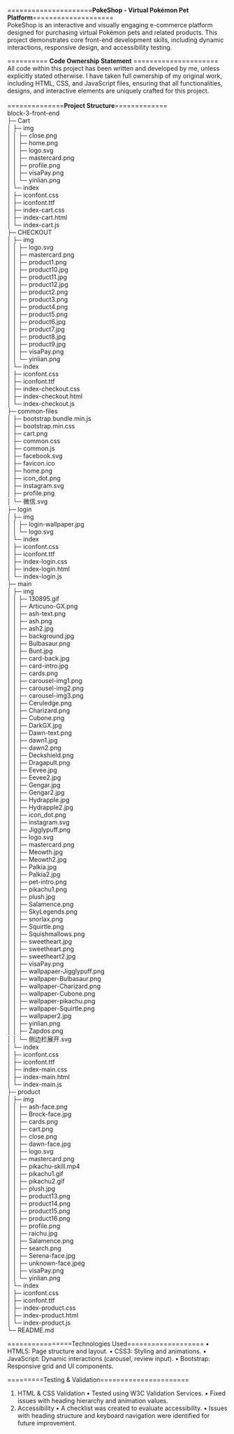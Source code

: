 =====================**PokeShop - Virtual Pokémon Pet Platform**====================<br>
PokeShop is an interactive and visually engaging e-commerce platform designed for purchasing virtual Pokémon pets and related products. This project demonstrates core front-end development skills, including dynamic interactions, responsive design, and accessibility testing.  

========== **Code Ownership Statement** =====================<br>
All code within this project has been written and developed by me, unless explicitly stated otherwise.
I have taken full ownership of my original work, including HTML, CSS, and JavaScript files, ensuring that all functionalities, designs, and interactive elements are uniquely crafted for this project.                                           
<br>
==============**Project Structure**=============<br>
block-3-front-end                   
├─ Cart                             
│  ├─ img                           
│  │  ├─ close.png                  
│  │  ├─ home.png                   
│  │  ├─ logo.svg                   
│  │  ├─ mastercard.png             
│  │  ├─ profile.png                
│  │  ├─ visaPay.png                
│  │  └─ yinlian.png                
│  └─ index                         
│     ├─ iconfont.css               
│     ├─ iconfont.ttf               
│     ├─ index-cart.css             
│     ├─ index-cart.html            
│     └─ index-cart.js              
├─ CHECKOUT                         
│  ├─ img                           
│  │  ├─ logo.svg                   
│  │  ├─ mastercard.png             
│  │  ├─ product1.png               
│  │  ├─ product10.jpg              
│  │  ├─ product11.jpg              
│  │  ├─ product12.jpg              
│  │  ├─ product2.png               
│  │  ├─ product3.png               
│  │  ├─ product4.png               
│  │  ├─ product5.png               
│  │  ├─ product6.jpg               
│  │  ├─ product7.jpg               
│  │  ├─ product8.jpg               
│  │  ├─ product9.jpg               
│  │  ├─ visaPay.png                
│  │  └─ yinlian.png                
│  └─ index                         
│     ├─ iconfont.css               
│     ├─ iconfont.ttf               
│     ├─ index-checkout.css         
│     ├─ index-checkout.html        
│     └─ index-checkout.js          
├─ common-files                     
│  ├─ bootstrap.bundle.min.js       
│  ├─ bootstrap.min.css             
│  ├─ cart.png                      
│  ├─ common.css                    
│  ├─ common.js                     
│  ├─ facebook.svg                  
│  ├─ favicon.ico                   
│  ├─ home.png                      
│  ├─ icon_dot.png                  
│  ├─ instagram.svg                 
│  ├─ profile.png                   
│  └─ 微信.svg                        
├─ login                            
│  ├─ img                           
│  │  ├─ login-wallpaper.jpg        
│  │  └─ logo.svg                   
│  └─ index                         
│     ├─ iconfont.css               
│     ├─ iconfont.ttf               
│     ├─ index-login.css            
│     ├─ index-login.html           
│     └─ index-login.js             
├─ main                             
│  ├─ img                           
│  │  ├─ 130895.gif                 
│  │  ├─ Articuno-GX.png            
│  │  ├─ ash-text.png               
│  │  ├─ ash.png                    
│  │  ├─ ash2.jpg                   
│  │  ├─ background.jpg             
│  │  ├─ Bulbasaur.png              
│  │  ├─ Bunt.jpg                   
│  │  ├─ card-back.jpg              
│  │  ├─ card-intro.jpg             
│  │  ├─ cards.png                  
│  │  ├─ carousel-img1.png          
│  │  ├─ carousel-img2.png          
│  │  ├─ carousel-img3.png          
│  │  ├─ Ceruledge.png              
│  │  ├─ Charizard.png              
│  │  ├─ Cubone.png                 
│  │  ├─ DarkGX.jpg                 
│  │  ├─ Dawn-text.png              
│  │  ├─ dawn1.jpg                  
│  │  ├─ dawn2.png                  
│  │  ├─ Deckshield.png             
│  │  ├─ Dragapult.png              
│  │  ├─ Eevee.jpg                  
│  │  ├─ Eevee2.jpg                 
│  │  ├─ Gengar.jpg                 
│  │  ├─ Gengar2.jpg                
│  │  ├─ Hydrapple.jpg              
│  │  ├─ Hydrapple2.jpg             
│  │  ├─ icon_dot.png               
│  │  ├─ instagram.svg              
│  │  ├─ Jigglypuff.png             
│  │  ├─ logo.svg                   
│  │  ├─ mastercard.png             
│  │  ├─ Meowth.jpg                 
│  │  ├─ Meowth2.jpg                
│  │  ├─ Palkia.jpg                 
│  │  ├─ Palkia2.jpg                
│  │  ├─ pet-intro.png              
│  │  ├─ pikachu1.png               
│  │  ├─ plush.jpg                  
│  │  ├─ Salamence.png              
│  │  ├─ SkyLegends.png             
│  │  ├─ snorlax.png                
│  │  ├─ Squirtle.png               
│  │  ├─ Squishmallows.png          
│  │  ├─ sweetheart.jpg             
│  │  ├─ sweetheart.png             
│  │  ├─ sweetheart2.jpg            
│  │  ├─ visaPay.png                
│  │  ├─ wallpapaer-Jigglypuff.png  
│  │  ├─ wallpaper-Bulbasaur.png    
│  │  ├─ wallpaper-Charizard.png    
│  │  ├─ wallpaper-Cubone.png       
│  │  ├─ wallpaper-pikachu.png      
│  │  ├─ wallpaper-Squirtle.png     
│  │  ├─ wallpaper2.jpg             
│  │  ├─ yinlian.png                
│  │  ├─ Zapdos.png                 
│  │  └─ 侧边栏展开.svg                  
│  └─ index                         
│     ├─ iconfont.css               
│     ├─ iconfont.ttf               
│     ├─ index-main.css             
│     ├─ index-main.html            
│     └─ index-main.js              
├─ product                          
│  ├─ img                           
│  │  ├─ ash-face.png               
│  │  ├─ Brock-face.jpg             
│  │  ├─ cards.png                  
│  │  ├─ cart.png                   
│  │  ├─ close.png                  
│  │  ├─ dawn-face.jpg              
│  │  ├─ logo.svg                   
│  │  ├─ mastercard.png             
│  │  ├─ pikachu-skill.mp4          
│  │  ├─ pikachu1.gif               
│  │  ├─ pikachu2.gif               
│  │  ├─ plush.jpg                  
│  │  ├─ product13.png              
│  │  ├─ product14.png              
│  │  ├─ product15.png              
│  │  ├─ product16.png              
│  │  ├─ profile.png                
│  │  ├─ raichu.jpg                 
│  │  ├─ Salamence.png              
│  │  ├─ search.png                 
│  │  ├─ Serena-face.jpg            
│  │  ├─ unknown-face.jpeg          
│  │  ├─ visaPay.png                
│  │  └─ yinlian.png                
│  └─ index                         
│     ├─ iconfont.css               
│     ├─ iconfont.ttf               
│     ├─ index-product.css          
│     ├─ index-product.html         
│     └─ index-product.js           
└─ README.md                        
  
================Technologies Used===================
• HTML5: Page structure and layout.
• CSS3: Styling and animations.
• JavaScript: Dynamic interactions (carousel, review input).
• Bootstrap: Responsive grid and UI components.

=========Testing & Validation======================
1. HTML & CSS Validation
• Tested using W3C Validation Services.
• Fixed issues with heading hierarchy and animation values.
2. Accessibility
• A checklist was created to evaluate accessibility.
• Issues with heading structure and keyboard navigation were identified for future improvement.
